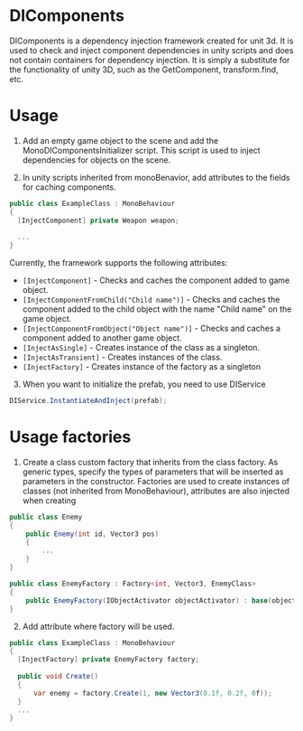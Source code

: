 # DIComponents

DIComponents is a dependency injection framework created for unit 3d. It is used to check and inject component dependencies in unity scripts and does not contain containers for dependency injection. It is simply a substitute for the functionality of unity 3D, such as the GetComponent, transform.find, etc.

# Usage
1. Add an empty game object to the scene and add the MonoDIComponentsInitializer script. This script is used to inject dependencies for objects on the scene.

2. In unity scripts inherited from monoBenavior, add attributes to the fields for caching components.
```C#
public class ExampleClass : MonoBehaviour
{
  [InjectComponent] private Weapon weapon;
  
  ...
}
```

Currently, the framework supports the following attributes:
- ```[InjectComponent]``` - Checks and caches the component added to game object.
- ```[InjectComponentFromChild("Child name")]``` - Checks and caches the component added to the child object with the name "Child name" on the game object.
- ```[InjectComponentFromObject("Object name")]``` - Checks and caches a component added to another game object.
- ```[InjectAsSingle]``` - Сreates instance of the class as a singleton.
- ```[InjectAsTransient]``` - Сreates instances of the class.
- ```[InjectFactory]``` - Creates instance of the factory as a singleton 

3. When you want to initialize the prefab, you need to use DIService
```C#
DIService.InstantiateAndInject(prefab);
```

# Usage factories
1. Сreate a class custom factory that inherits from the class factory. As generic types, specify the types of parameters that will be inserted as parameters in the constructor. Factories are used to create instances of classes (not inherited from MonoBehaviour), attributes are also injected when creating

```C#
public class Enemy
{
    public Enemy(int id, Vector3 pos)
    {
        ...
    }
}

public class EnemyFactory : Factory<int, Vector3, EnemyClass>
{
    public EnemyFactory(IObjectActivator objectActivator) : base(objectActivator) { }
}
```

2. Add attribute where factory will be used.

```C#
public class ExampleClass : MonoBehaviour
{
  [InjectFactory] private EnemyFactory factory;
  
  public void Create()
  {
      var enemy = factory.Create(1, new Vector3(0.1f, 0.2f, 0f));
  }
  ...
}
```
